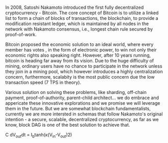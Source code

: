 In 2008, Satoshi Nakamoto introduced the first fully decentralized cryptocurrency - Bitcoin. The core concept of Bitcoin is to utilize a linked list  to form a chain of blocks of transactions, the blockchain, to provide a modification resistant ledger, which is maintained by all nodes in the network with Nakamoto consensus, i.e., longest chain rule secured by proof-of-work. 

Bitcoin proposed the economic  solution to an ideal world, where every member has votes , in the form of electronic power, to win not only their economic rights also speaking right. However, after 10 years running, bitcoin is heading far away from its vision. Due to the huge difficulty of mining, ordinary users have no chance to participate in the network unless they join in a mining pool, which however introduces  a highly  centralization concern,   furthermore, scalabity is the most public concern due the low transaction speed (7 TPS in theory).

Various solution on solving these problems, like sharding, off-chain payment, proof-of-authority, parent-child architect... we do embrace and appericate these innovative explorations and we promise we will leverage them in the future. But we are somewhat blockchain  fundamentalists, currently we are more intersted in schemas that follow Nakamoto's   original intention - a secure, scalable, decentralized cryptocurrency, as far as we know, block DAG is one of the best solution to achieve that.

C <box>dV<sub>out</sub><over>dt</box> = I<sub>b</sub>tanh(<box>κ(V<sub>in</sub>-V<sub>out</sub>)<over>2</box>)
